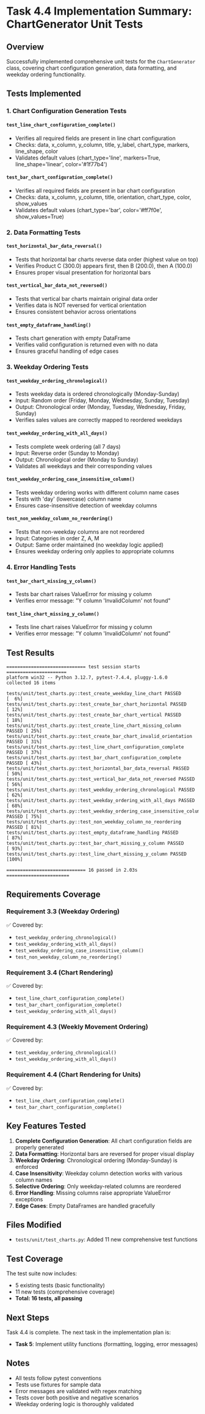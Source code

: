# Task 4.4 Implementation Summary: ChartGenerator Unit Tests

## Overview
Successfully implemented comprehensive unit tests for the `ChartGenerator` class, covering chart configuration generation, data formatting, and weekday ordering functionality.

## Tests Implemented

### 1. Chart Configuration Generation Tests

#### `test_line_chart_configuration_complete()`
- Verifies all required fields are present in line chart configuration
- Checks: data, x_column, y_column, title, y_label, chart_type, markers, line_shape, color
- Validates default values (chart_type='line', markers=True, line_shape='linear', color='#1f77b4')

#### `test_bar_chart_configuration_complete()`
- Verifies all required fields are present in bar chart configuration
- Checks: data, x_column, y_column, title, orientation, chart_type, color, show_values
- Validates default values (chart_type='bar', color='#ff7f0e', show_values=True)

### 2. Data Formatting Tests

#### `test_horizontal_bar_data_reversal()`
- Tests that horizontal bar charts reverse data order (highest value on top)
- Verifies Product C (300.0) appears first, then B (200.0), then A (100.0)
- Ensures proper visual presentation for horizontal bars

#### `test_vertical_bar_data_not_reversed()`
- Tests that vertical bar charts maintain original data order
- Verifies data is NOT reversed for vertical orientation
- Ensures consistent behavior across orientations

#### `test_empty_dataframe_handling()`
- Tests chart generation with empty DataFrame
- Verifies valid configuration is returned even with no data
- Ensures graceful handling of edge cases

### 3. Weekday Ordering Tests

#### `test_weekday_ordering_chronological()`
- Tests weekday data is ordered chronologically (Monday-Sunday)
- Input: Random order (Friday, Monday, Wednesday, Sunday, Tuesday)
- Output: Chronological order (Monday, Tuesday, Wednesday, Friday, Sunday)
- Verifies sales values are correctly mapped to reordered weekdays

#### `test_weekday_ordering_with_all_days()`
- Tests complete week ordering (all 7 days)
- Input: Reverse order (Sunday to Monday)
- Output: Chronological order (Monday to Sunday)
- Validates all weekdays and their corresponding values

#### `test_weekday_ordering_case_insensitive_column()`
- Tests weekday ordering works with different column name cases
- Tests with 'day' (lowercase) column name
- Ensures case-insensitive detection of weekday columns

#### `test_non_weekday_column_no_reordering()`
- Tests that non-weekday columns are not reordered
- Input: Categories in order Z, A, M
- Output: Same order maintained (no weekday logic applied)
- Ensures weekday ordering only applies to appropriate columns

### 4. Error Handling Tests

#### `test_bar_chart_missing_y_column()`
- Tests bar chart raises ValueError for missing y column
- Verifies error message: "Y column 'InvalidColumn' not found"

#### `test_line_chart_missing_y_column()`
- Tests line chart raises ValueError for missing y column
- Verifies error message: "Y column 'InvalidColumn' not found"

## Test Results

```
============================= test session starts ======================
platform win32 -- Python 3.12.7, pytest-7.4.4, pluggy-1.6.0
collected 16 items

tests/unit/test_charts.py::test_create_weekday_line_chart PASSED       [  6%]
tests/unit/test_charts.py::test_create_bar_chart_horizontal PASSED     [ 12%]
tests/unit/test_charts.py::test_create_bar_chart_vertical PASSED       [ 18%]
tests/unit/test_charts.py::test_create_line_chart_missing_column PASSED [ 25%]
tests/unit/test_charts.py::test_create_bar_chart_invalid_orientation PASSED [ 31%]
tests/unit/test_charts.py::test_line_chart_configuration_complete PASSED [ 37%]
tests/unit/test_charts.py::test_bar_chart_configuration_complete PASSED [ 43%]
tests/unit/test_charts.py::test_horizontal_bar_data_reversal PASSED    [ 50%]
tests/unit/test_charts.py::test_vertical_bar_data_not_reversed PASSED  [ 56%]
tests/unit/test_charts.py::test_weekday_ordering_chronological PASSED  [ 62%]
tests/unit/test_charts.py::test_weekday_ordering_with_all_days PASSED  [ 68%]
tests/unit/test_charts.py::test_weekday_ordering_case_insensitive_column PASSED [ 75%]
tests/unit/test_charts.py::test_non_weekday_column_no_reordering PASSED [ 81%]
tests/unit/test_charts.py::test_empty_dataframe_handling PASSED        [ 87%]
tests/unit/test_charts.py::test_bar_chart_missing_y_column PASSED      [ 93%]
tests/unit/test_charts.py::test_line_chart_missing_y_column PASSED     [100%]

============================= 16 passed in 2.03s =======================
```

## Requirements Coverage

### Requirement 3.3 (Weekday Ordering)
✅ Covered by:
- `test_weekday_ordering_chronological()`
- `test_weekday_ordering_with_all_days()`
- `test_weekday_ordering_case_insensitive_column()`
- `test_non_weekday_column_no_reordering()`

### Requirement 3.4 (Chart Rendering)
✅ Covered by:
- `test_line_chart_configuration_complete()`
- `test_bar_chart_configuration_complete()`
- `test_weekday_ordering_with_all_days()`

### Requirement 4.3 (Weekly Movement Ordering)
✅ Covered by:
- `test_weekday_ordering_chronological()`
- `test_weekday_ordering_with_all_days()`

### Requirement 4.4 (Chart Rendering for Units)
✅ Covered by:
- `test_line_chart_configuration_complete()`
- `test_bar_chart_configuration_complete()`

## Key Features Tested

1. **Complete Configuration Generation**: All chart configuration fields are properly generated
2. **Data Formatting**: Horizontal bars are reversed for proper visual display
3. **Weekday Ordering**: Chronological ordering (Monday-Sunday) is enforced
4. **Case Insensitivity**: Weekday column detection works with various column names
5. **Selective Ordering**: Only weekday-related columns are reordered
6. **Error Handling**: Missing columns raise appropriate ValueError exceptions
7. **Edge Cases**: Empty DataFrames are handled gracefully

## Files Modified

- `tests/unit/test_charts.py`: Added 11 new comprehensive test functions

## Test Coverage

The test suite now includes:
- 5 existing tests (basic functionality)
- 11 new tests (comprehensive coverage)
- **Total: 16 tests, all passing**

## Next Steps

Task 4.4 is complete. The next task in the implementation plan is:
- **Task 5**: Implement utility functions (formatting, logging, error messages)

## Notes

- All tests follow pytest conventions
- Tests use fixtures for sample data
- Error messages are validated with regex matching
- Tests cover both positive and negative scenarios
- Weekday ordering logic is thoroughly validated
